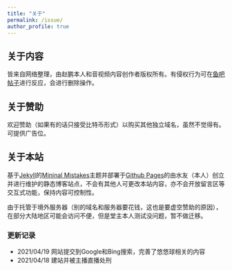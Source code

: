 ```yaml
---
title: "关于"
permalink: /issue/
author_profile: true
---
```


## 关于内容

皆来自网络整理，由赵鹏本人和音视频内容创作者版权所有。有侵权行为可在[鱼吧帖子](https://yuba.douyu.com/p/662672311618762977)进行反应，会进行删除操作。

## 关于赞助

欢迎赞助（如果有的话只接受比特币形式）以购买其他独立域名，虽然不觉得有。可提供广告位。

## 关于本站

基于[Jekyll](http://jekyllrb.com/)的[Mininal Mistakes](https://mademistakes.com/work/minimal-mistakes-jekyll-theme/)主题并部署于[Github Pages](https://pages.github.com/)的由水友（本人）创立并进行维护的静态博客站点，不会有其他人可更改本站内容，亦不会开放留言区等交互式功能，保持内容可控制性。

由于托管于境外服务器（别的域名和服务器要花钱，这也是要虚空赞助的原因），在部分大陆地区可能会访问不便，但是堂主本人测试没问题，暂不做迁移。

### 更新记录

* 2021/04/19 网站提交到Google和Bing搜索，完善了悠悠球相关的内容
* 2021/04/18 建站并被主播直播处刑
